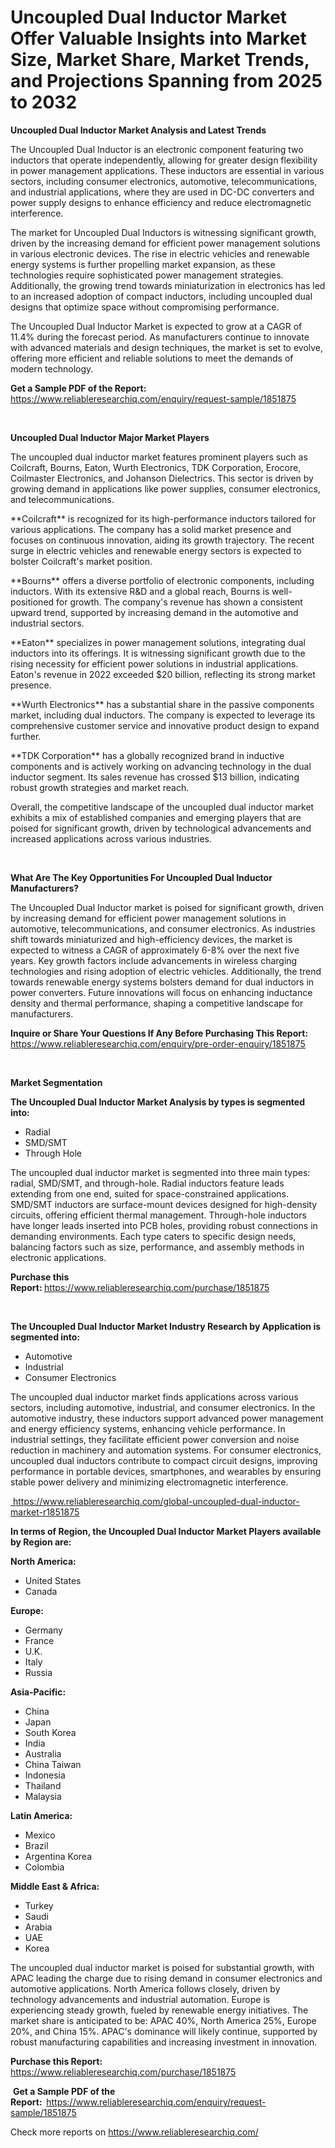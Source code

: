 <p><h1>Uncoupled Dual Inductor Market Offer Valuable Insights into Market Size, Market Share, Market Trends, and Projections Spanning from 2025 to 2032</h1></p><p><strong>Uncoupled Dual Inductor Market Analysis and Latest Trends</strong></p>
<p><p>The Uncoupled Dual Inductor is an electronic component featuring two inductors that operate independently, allowing for greater design flexibility in power management applications. These inductors are essential in various sectors, including consumer electronics, automotive, telecommunications, and industrial applications, where they are used in DC-DC converters and power supply designs to enhance efficiency and reduce electromagnetic interference.</p><p>The market for Uncoupled Dual Inductors is witnessing significant growth, driven by the increasing demand for efficient power management solutions in various electronic devices. The rise in electric vehicles and renewable energy systems is further propelling market expansion, as these technologies require sophisticated power management strategies. Additionally, the growing trend towards miniaturization in electronics has led to an increased adoption of compact inductors, including uncoupled dual designs that optimize space without compromising performance.</p><p>The Uncoupled Dual Inductor Market is expected to grow at a CAGR of 11.4% during the forecast period. As manufacturers continue to innovate with advanced materials and design techniques, the market is set to evolve, offering more efficient and reliable solutions to meet the demands of modern technology.</p></p>
<p><strong>Get a Sample PDF of the Report:&nbsp;</strong> <a href="https://www.reliableresearchiq.com/enquiry/request-sample/1851875?utm_campaign=1141&utm_medium=2&utm_source=Github&utm_content=ia&utm_term=07012025&utm_id=uncoupled-dual-inductor">https://www.reliableresearchiq.com/enquiry/request-sample/1851875</a></p>
<p>&nbsp;</p>
<p><strong>Uncoupled Dual Inductor Major Market Players</strong></p>
<p><p>The uncoupled dual inductor market features prominent players such as Coilcraft, Bourns, Eaton, Wurth Electronics, TDK Corporation, Erocore, Coilmaster Electronics, and Johanson Dielectrics. This sector is driven by growing demand in applications like power supplies, consumer electronics, and telecommunications.</p><p>**Coilcraft** is recognized for its high-performance inductors tailored for various applications. The company has a solid market presence and focuses on continuous innovation, aiding its growth trajectory. The recent surge in electric vehicles and renewable energy sectors is expected to bolster Coilcraft's market position.</p><p>**Bourns** offers a diverse portfolio of electronic components, including inductors. With its extensive R&D and a global reach, Bourns is well-positioned for growth. The company's revenue has shown a consistent upward trend, supported by increasing demand in the automotive and industrial sectors.</p><p>**Eaton** specializes in power management solutions, integrating dual inductors into its offerings. It is witnessing significant growth due to the rising necessity for efficient power solutions in industrial applications. Eaton's revenue in 2022 exceeded $20 billion, reflecting its strong market presence.</p><p>**Wurth Electronics** has a substantial share in the passive components market, including dual inductors. The company is expected to leverage its comprehensive customer service and innovative product design to expand further.</p><p>**TDK Corporation** has a globally recognized brand in inductive components and is actively working on advancing technology in the dual inductor segment. Its sales revenue has crossed $13 billion, indicating robust growth strategies and market reach.</p><p>Overall, the competitive landscape of the uncoupled dual inductor market exhibits a mix of established companies and emerging players that are poised for significant growth, driven by technological advancements and increased applications across various industries.</p></p>
<p>&nbsp;</p>
<p><strong>What Are The Key Opportunities For Uncoupled Dual Inductor Manufacturers?</strong></p>
<p><p>The Uncoupled Dual Inductor market is poised for significant growth, driven by increasing demand for efficient power management solutions in automotive, telecommunications, and consumer electronics. As industries shift towards miniaturized and high-efficiency devices, the market is expected to witness a CAGR of approximately 6-8% over the next five years. Key growth factors include advancements in wireless charging technologies and rising adoption of electric vehicles. Additionally, the trend towards renewable energy systems bolsters demand for dual inductors in power converters. Future innovations will focus on enhancing inductance density and thermal performance, shaping a competitive landscape for manufacturers.</p></p>
<p><strong>Inquire or Share Your Questions If Any Before Purchasing This Report:</strong> <a href="https://www.reliableresearchiq.com/enquiry/pre-order-enquiry/1851875?utm_campaign=1141&utm_medium=2&utm_source=Github&utm_content=ia&utm_term=07012025&utm_id=uncoupled-dual-inductor">https://www.reliableresearchiq.com/enquiry/pre-order-enquiry/1851875</a></p>
<p>&nbsp;</p>
<p><strong>Market Segmentation</strong></p>
<p><strong>The Uncoupled Dual Inductor Market Analysis by types is segmented into:</strong></p>
<p><ul><li>Radial</li><li>SMD/SMT</li><li>Through Hole</li></ul></p>
<p><p>The uncoupled dual inductor market is segmented into three main types: radial, SMD/SMT, and through-hole. Radial inductors feature leads extending from one end, suited for space-constrained applications. SMD/SMT inductors are surface-mount devices designed for high-density circuits, offering efficient thermal management. Through-hole inductors have longer leads inserted into PCB holes, providing robust connections in demanding environments. Each type caters to specific design needs, balancing factors such as size, performance, and assembly methods in electronic applications.</p></p>
<p><strong>Purchase this Report:&nbsp;</strong><a href="https://www.reliableresearchiq.com/purchase/1851875?utm_campaign=1141&utm_medium=2&utm_source=Github&utm_content=ia&utm_term=07012025&utm_id=uncoupled-dual-inductor">https://www.reliableresearchiq.com/purchase/1851875</a></p>
<p>&nbsp;</p>
<p><strong>The Uncoupled Dual Inductor Market Industry Research by Application is segmented into:</strong></p>
<p><ul><li>Automotive</li><li>Industrial</li><li>Consumer Electronics</li></ul></p>
<p><p>The uncoupled dual inductor market finds applications across various sectors, including automotive, industrial, and consumer electronics. In the automotive industry, these inductors support advanced power management and energy efficiency systems, enhancing vehicle performance. In industrial settings, they facilitate efficient power conversion and noise reduction in machinery and automation systems. For consumer electronics, uncoupled dual inductors contribute to compact circuit designs, improving performance in portable devices, smartphones, and wearables by ensuring stable power delivery and minimizing electromagnetic interference.</p></p>
<p><a href="https://www.reliableresearchiq.com/global-uncoupled-dual-inductor-market-r1851875?utm_campaign=1141&utm_medium=2&utm_source=Github&utm_content=ia&utm_term=07012025&utm_id=uncoupled-dual-inductor">&nbsp;https://www.reliableresearchiq.com/global-uncoupled-dual-inductor-market-r1851875</a></p>
<p><strong>In terms of Region, the Uncoupled Dual Inductor Market Players available by Region are:</strong></p>
<p>
    <p> <strong> North America: </strong>
        <ul>
            <li>United States</li>
            <li>Canada</li>
        </ul>
        </p> 
    <p> <strong> Europe: </strong>
        <ul>
            <li>Germany</li>
            <li>France</li>
            <li>U.K.</li>
            <li>Italy</li>
            <li>Russia</li>
        </ul>
        </p> 
    <p> <strong> Asia-Pacific: </strong>
        <ul>
            <li>China</li>
            <li>Japan</li>
            <li>South Korea</li>
            <li>India</li>
            <li>Australia</li>
            <li>China Taiwan</li>
            <li>Indonesia</li>
            <li>Thailand</li>
            <li>Malaysia</li>
        </ul>
        </p> 
    <p> <strong> Latin America: </strong>
        <ul>
            <li>Mexico</li>
            <li>Brazil</li>
            <li>Argentina Korea</li>
            <li>Colombia</li>
        </ul>
        </p> 
    <p> <strong> Middle East & Africa: </strong>
        <ul>
            <li>Turkey</li>
            <li>Saudi</li>
            <li>Arabia</li>
            <li>UAE</li>
            <li>Korea</li>
        </ul>
    </p>
    </p>
<p><p>The uncoupled dual inductor market is poised for substantial growth, with APAC leading the charge due to rising demand in consumer electronics and automotive applications. North America follows closely, driven by technology advancements and industrial automation. Europe is experiencing steady growth, fueled by renewable energy initiatives. The market share is anticipated to be: APAC 40%, North America 25%, Europe 20%, and China 15%. APAC's dominance will likely continue, supported by robust manufacturing capabilities and increasing investment in innovation.</p></p>
<p><strong>Purchase this Report: </strong><a href="https://www.reliableresearchiq.com/purchase/1851875?utm_campaign=1141&utm_medium=2&utm_source=Github&utm_content=ia&utm_term=07012025&utm_id=uncoupled-dual-inductor">https://www.reliableresearchiq.com/purchase/1851875</a></p>
<p>&nbsp;<strong>Get a Sample PDF of the Report:&nbsp;&nbsp;</strong><a href="https://www.reliableresearchiq.com/enquiry/request-sample/1851875?utm_campaign=1141&utm_medium=2&utm_source=Github&utm_content=ia&utm_term=07012025&utm_id=uncoupled-dual-inductor">https://www.reliableresearchiq.com/enquiry/request-sample/1851875</a></p>
<p><strong></strong></p>
<p>Check more reports on <a href="https://www.reliableresearchiq.com/?utm_campaign=1141&utm_medium=2&utm_source=Github&utm_content=ia&utm_term=07012025&utm_id=uncoupled-dual-inductor">https://www.reliableresearchiq.com/</a></p>